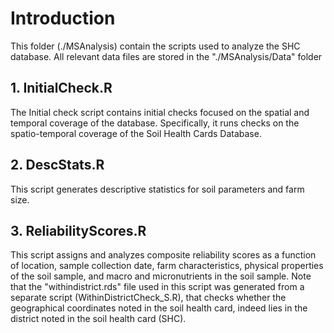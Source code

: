 # Introduction
This folder (./MSAnalysis) contain the scripts used to analyze the SHC database. All relevant data files are stored in the "./MSAnalysis/Data" folder

## 1. InitialCheck.R
The Initial check script contains initial checks focused on the spatial and temporal coverage of the database. Specifically, it runs checks on the spatio-temporal coverage of the Soil Health Cards Database.

## 2. DescStats.R
This script generates descriptive statistics for soil parameters and farm size.

## 3. ReliabilityScores.R
This script assigns and analyzes composite reliability scores as a function of location, sample collection date, farm characteristics, physical properties of the soil sample, and macro and micronutrients in the soil sample. Note that the "withindistrict.rds" file used in this script was generated from a separate script (WithinDistrictCheck_S.R), that checks whether the geographical coordinates noted in the soil health card, indeed lies in the district noted in the soil health card (SHC).
